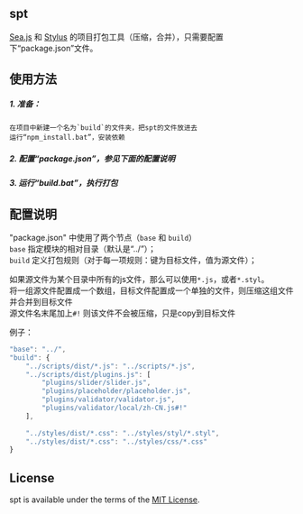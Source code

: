 ## spt
[Sea.js](http://seajs.org) 和 [Stylus](http://learnboost.github.io/stylus/) 的项目打包工具（压缩，合并），只需要配置下“package.json”文件。


## 使用方法
##### 1. 准备：  
    在项目中新建一个名为`build`的文件夹，把spt的文件放进去  
    运行“npm_install.bat”，安装依赖
    
##### 2. 配置“package.json”，参见下面的配置说明

##### 3. 运行“build.bat”，执行打包


## 配置说明
"package.json" 中使用了两个节点（`base` 和 `build`）    
`base` 指定模块的相对目录（默认是“../”）；  
`build` 定义打包规则（对于每一项规则：键为目标文件，值为源文件）；

如果源文件为某个目录中所有的js文件，那么可以使用`*.js`，或者`*.styl`。  
将一组源文件配置成一个数组，目标文件配置成一个单独的文件，则压缩这组文件并合并到目标文件  
源文件名末尾加上`#!` 则该文件不会被压缩，只是copy到目标文件

例子：  
```js
"base": "../",
"build": {
    "../scripts/dist/*.js": "../scripts/*.js",
    "../scripts/dist/plugins.js": [
        "plugins/slider/slider.js",  
        "plugins/placeholder/placeholder.js",  
        "plugins/validator/validator.js",
        "plugins/validator/local/zh-CN.js#!"
    ],
    
    "../styles/dist/*.css": "../styles/styl/*.styl",
    "../styles/dist/*.css": "../styles/css/*.css"
}
```

  
## License
spt is available under the terms of the [MIT License](http://niceue.com/licenses/MIT-LICENSE.txt).
